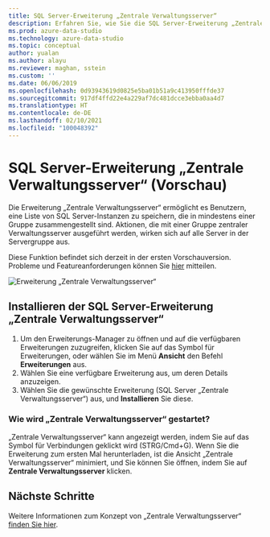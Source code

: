 ```yaml
---
title: SQL Server-Erweiterung „Zentrale Verwaltungsserver“
description: Erfahren Sie, wie Sie die SQL Server-Erweiterung „Zentrale Verwaltungsserver“ installieren und verwenden. Eine Erweiterung zum Gruppieren von Servern und Anwenden von Aktionen auf die Gruppe.
ms.prod: azure-data-studio
ms.technology: azure-data-studio
ms.topic: conceptual
author: yualan
ms.author: alayu
ms.reviewer: maghan, sstein
ms.custom: ''
ms.date: 06/06/2019
ms.openlocfilehash: 0d93943619d0825e5ba01b51a9c413950fffde37
ms.sourcegitcommit: 917df4ffd22e4a229af7dc481dcce3ebba0aa4d7
ms.translationtype: HT
ms.contentlocale: de-DE
ms.lasthandoff: 02/10/2021
ms.locfileid: "100048392"
---
```

# <a name="sql-server-central-management-servers-extension-preview"></a>SQL Server-Erweiterung „Zentrale Verwaltungsserver“ (Vorschau)

Die Erweiterung „Zentrale Verwaltungsserver“ ermöglicht es Benutzern, eine Liste von SQL Server-Instanzen zu speichern, die in mindestens einer Gruppe zusammengestellt sind. Aktionen, die mit einer Gruppe zentraler Verwaltungsserver ausgeführt werden, wirken sich auf alle Server in der Servergruppe aus.

Diese Funktion befindet sich derzeit in der ersten Vorschauversion. Probleme und Featureanforderungen können Sie [hier](https://github.com/microsoft/azuredatastudio/issues) mitteilen.

![Erweiterung „Zentrale Verwaltungsserver“](media/sql-server-cms-extension/cms-list.png)

## <a name="install-the-sql-server-central-management-servers-extension"></a>Installieren der SQL Server-Erweiterung „Zentrale Verwaltungsserver“

1. Um den Erweiterungs-Manager zu öffnen und auf die verfügbaren Erweiterungen zuzugreifen, klicken Sie auf das Symbol für Erweiterungen, oder wählen Sie im Menü **Ansicht** den Befehl **Erweiterungen** aus.
2. Wählen Sie eine verfügbare Erweiterung aus, um deren Details anzuzeigen.
3. Wählen Sie die gewünschte Erweiterung (SQL Server „Zentrale Verwaltungsserver“) aus, und **Installieren** Sie diese.

### <a name="how-do-i-start-central-management-servers"></a>Wie wird „Zentrale Verwaltungsserver“ gestartet?

 „Zentrale Verwaltungsserver“ kann angezeigt werden, indem Sie auf das Symbol für Verbindungen geklickt wird (STRG/Cmd+G). Wenn Sie die Erweiterung zum ersten Mal herunterladen, ist die Ansicht „Zentrale Verwaltungsserver“ minimiert, und Sie können Sie öffnen, indem Sie auf **Zentrale Verwaltungsserver** klicken.

## <a name="next-steps"></a>Nächste Schritte

Weitere Informationen zum Konzept von „Zentrale Verwaltungsserver“ [finden Sie hier](../../ssms/register-servers/create-a-central-management-server-and-server-group.md).